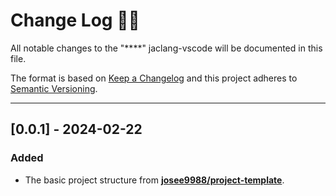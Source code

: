 <!-- markdownlint-disable MD024-->
# **Change Log** 📜📝

All notable changes to the "****" jaclang-vscode will be documented in this file.

The format is based on [Keep a Changelog](https://keepachangelog.com/en/1.0.0/) and this project adheres to [Semantic Versioning](https://semver.org/spec/v2.0.0.html).

---

## [**0.0.1**] - 2024-02-22

### Added

* The basic project structure from **[josee9988/project-template](https://github.com/Josee9988/project-template)**.
